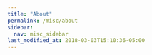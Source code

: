 ```yaml
---
title: "About"
permalink: /misc/about
sidebar:
  nav: misc_sidebar
last_modified_at: 2018-03-03T15:10:36-05:00
---
```

